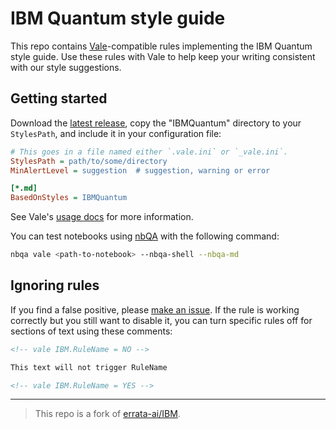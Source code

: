 # IBM Quantum style guide

This repo contains [Vale](https://vale.sh)-compatible rules implementing the
IBM Quantum style guide. Use these rules with Vale to help keep your writing
consistent with our style suggestions.


## Getting started

Download the [latest
release](https://github.com/IBM/ibm-quantum-style-guide), copy the
"IBMQuantum" directory to your `StylesPath`, and include it in your configuration
file:

```ini
# This goes in a file named either `.vale.ini` or `_vale.ini`.
StylesPath = path/to/some/directory
MinAlertLevel = suggestion  # suggestion, warning or error

[*.md]
BasedOnStyles = IBMQuantum
```

See Vale's [usage docs](https://github.com/errata-ai/vale/#usage) for more
information.

You can test notebooks using [nbQA](https://github.com/nbQA-dev/nbQA) with the
following command:

```bash
nbqa vale <path-to-notebook> --nbqa-shell --nbqa-md
```


## Ignoring rules

If you find a false positive, please [make an issue](https://github.com/IBM/ibm-quantum-style-guide/issues/new/choose).
If the rule is working correctly but you still want
to disable it, you can turn specific rules off for
sections of text using these comments:

```markdown
<!-- vale IBM.RuleName = NO -->

This text will not trigger RuleName

<!-- vale IBM.RuleName = YES -->
```

___

> This repo is a fork of [errata-ai/IBM](https://github.com/errata-ai/IBM).
